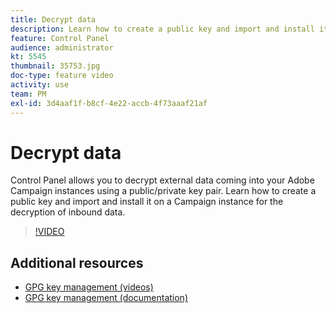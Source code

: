 ```yaml
---
title: Decrypt data
description: Learn how to create a public key and import and install it on a Campaign instance for the decryption of data.
feature: Control Panel
audience: administrator
kt: 5545
thumbnail: 35753.jpg
doc-type: feature video
activity: use
team: PM
exl-id: 3d4aaf1f-b8cf-4e22-accb-4f73aaaf21af
---
```

# Decrypt data

Control Panel allows you to decrypt external data coming into your Adobe Campaign instances using a public/private key pair.
Learn how to create a public key and import and install it on a Campaign instance for the decryption of inbound data.

>[!VIDEO](https://video.tv.adobe.com/v/35753?quality=12)

## Additional resources

* [GPG key management (videos)](./gpg-key-management-overview.md)
* [GPG key management (documentation)](https://experienceleague.adobe.com/docs/control-panel/using/instances-settings/gpg-keys-management.html?lang=en)
